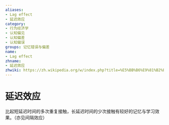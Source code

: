 ```yaml
---
aliases:
- Lag effect
- 延迟效应
category:
- 行为经济学
- 认知偏见
- 认知偏差
- 认知偏误
groups: 记忆错误与偏差
name:
- Lag effect
zhname:
- 延迟效应
zhwiki: https://zh.wikipedia.org/w/index.php?title=%E5%BB%B6%E9%81%B2%E6%95%88%E6%87%89&action=edit&redlink=1
---
```


# 延迟效应

比起短延迟时间的多次重复接触，长延迟时间的少次接触有较好的记忆与学习效果。（亦见间隔效应）
